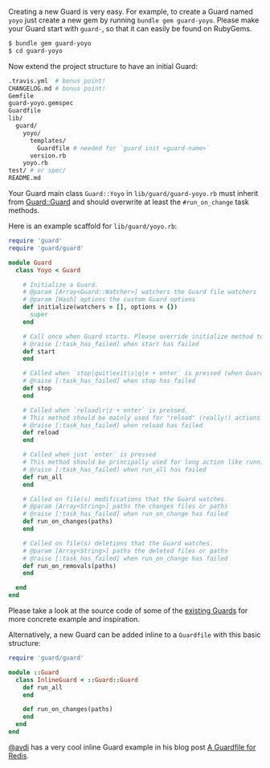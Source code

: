 Creating a new Guard is very easy. For example, to create a Guard named `yoyo` just create a new gem by running `bundle gem guard-yoyo`. Please make your Guard start with `guard-`, so that it can easily be found on RubyGems.

```bash
$ bundle gem guard-yoyo
$ cd guard-yoyo
```

Now extend the project structure to have an initial Guard:

```bash
.travis.yml  # bonus point!
CHANGELOG.md # bonus point!
Gemfile
guard-yoyo.gemspec
Guardfile
lib/
  guard/
    yoyo/
      templates/
        Guardfile # needed for `guard init <guard-name>`
      version.rb
    yoyo.rb
test/ # or spec/
README.md
```

Your Guard main class `Guard::Yoyo` in `lib/guard/guard-yoyo.rb` must inherit from
[Guard::Guard](http://rubydoc.info/github/guard/guard/master/Guard/Guard) and should overwrite at least the
`#run_on_change` task methods.

Here is an example scaffold for `lib/guard/yoyo.rb`:

```ruby
require 'guard'
require 'guard/guard'

module Guard
  class Yoyo < Guard

    # Initialize a Guard.
    # @param [Array<Guard::Watcher>] watchers the Guard file watchers
    # @param [Hash] options the custom Guard options
    def initialize(watchers = [], options = {})
      super
    end

    # Call once when Guard starts. Please override initialize method to init stuff.
    # @raise [:task_has_failed] when start has failed
    def start
    end

    # Called when `stop|quit|exit|s|q|e + enter` is pressed (when Guard quits).
    # @raise [:task_has_failed] when stop has failed
    def stop
    end

    # Called when `reload|r|z + enter` is pressed.
    # This method should be mainly used for "reload" (really!) actions like reloading passenger/spork/bundler/...
    # @raise [:task_has_failed] when reload has failed
    def reload
    end

    # Called when just `enter` is pressed
    # This method should be principally used for long action like running all specs/tests/...
    # @raise [:task_has_failed] when run_all has failed
    def run_all
    end

    # Called on file(s) modifications that the Guard watches.
    # @param [Array<String>] paths the changes files or paths
    # @raise [:task_has_failed] when run_on_change has failed
    def run_on_changes(paths)
    end

    # Called on file(s) deletions that the Guard watches.
    # @param [Array<String>] paths the deleted files or paths
    # @raise [:task_has_failed] when run_on_change has failed
    def run_on_removals(paths)
    end

  end
end
```

Please take a look at the source code of some of the [existing Guards](https://github.com/guard)
for more concrete example and inspiration.

Alternatively, a new Guard can be added inline to a `Guardfile` with this basic structure:

```ruby
require 'guard/guard'

module ::Guard
  class InlineGuard < ::Guard::Guard
    def run_all
    end

    def run_on_changes(paths)
    end
  end
end
```

[@avdi](https://github.com/avdi) has a very cool inline Guard example in his blog post
[A Guardfile for Redis](http://avdi.org/devblog/2011/06/15/a-guardfile-for-redis).